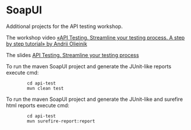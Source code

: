 # SoapUI

Additional projects for the API testing workshop.

The workshop video [«API Testing. Streamline your testing process. A step by step tutorial» by Andrii Olieinik](https://www.youtube.com/watch?v=x2ALtuCjuUo)

The slides [API Testing. Streamline your testing process](https://www.slideshare.net/oleynikandrey/api-testing-streamline-your-testing-process)

To run the maven SoapUI project and generate the JUnit-like reports execute cmd:

            cd api-test
            mvn clean test

To run the maven SoapUI project and generate the JUnit-like and surefire html reports execute cmd:

            cd api-test
            mvn surefire-report:report
